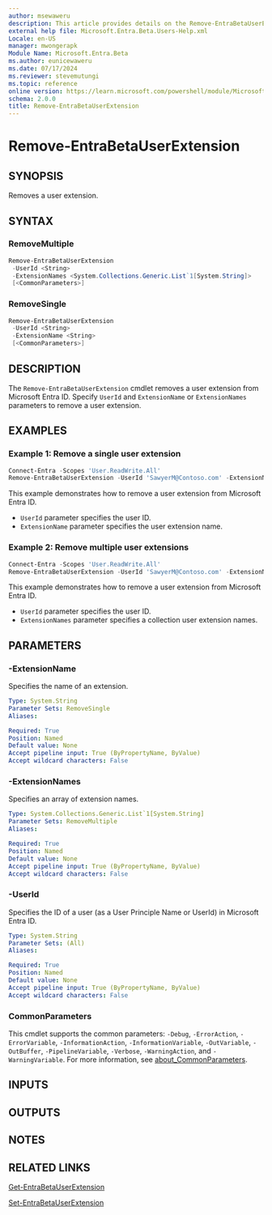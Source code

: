 ```yaml
---
author: msewaweru
description: This article provides details on the Remove-EntraBetaUserExtension command.
external help file: Microsoft.Entra.Beta.Users-Help.xml
Locale: en-US
manager: mwongerapk
Module Name: Microsoft.Entra.Beta
ms.author: eunicewaweru
ms.date: 07/17/2024
ms.reviewer: stevemutungi
ms.topic: reference
online version: https://learn.microsoft.com/powershell/module/Microsoft.Entra.Beta/Remove-EntraBetaUserExtension
schema: 2.0.0
title: Remove-EntraBetaUserExtension
---
```


# Remove-EntraBetaUserExtension

## SYNOPSIS

Removes a user extension.

## SYNTAX

### RemoveMultiple

```powershell
Remove-EntraBetaUserExtension
 -UserId <String>
 -ExtensionNames <System.Collections.Generic.List`1[System.String]>
 [<CommonParameters>]
```

### RemoveSingle

```powershell
Remove-EntraBetaUserExtension
 -UserId <String>
 -ExtensionName <String>
 [<CommonParameters>]
```

## DESCRIPTION

The `Remove-EntraBetaUserExtension` cmdlet removes a user extension from Microsoft Entra ID. Specify `UserId` and `ExtensionName` or `ExtensionNames` parameters to remove a user extension.

## EXAMPLES

### Example 1: Remove a single user extension

```powershell
Connect-Entra -Scopes 'User.ReadWrite.All'
Remove-EntraBetaUserExtension -UserId 'SawyerM@Contoso.com' -ExtensionName 'extension_bbbbbbbb111122223333cccccccccccc_TestExtension'
```

This example demonstrates how to remove a user extension from Microsoft Entra ID.

- `UserId` parameter specifies the user ID.
- `ExtensionName` parameter specifies the user extension name.

### Example 2: Remove multiple user extensions

```powershell
Connect-Entra -Scopes 'User.ReadWrite.All'
Remove-EntraBetaUserExtension -UserId 'SawyerM@Contoso.com' -ExtensionNames 'extension_bbbbbbbb111122223333cccccccccccc_TestExtension','extension_bbbbbbbb111122223333cccccccccccc_DummyExtension'
```

This example demonstrates how to remove a user extension from Microsoft Entra ID.

- `UserId` parameter specifies the user ID.
- `ExtensionNames` parameter specifies a collection user extension names.


## PARAMETERS

### -ExtensionName

Specifies the name of an extension.

```yaml
Type: System.String
Parameter Sets: RemoveSingle
Aliases:

Required: True
Position: Named
Default value: None
Accept pipeline input: True (ByPropertyName, ByValue)
Accept wildcard characters: False
```

### -ExtensionNames

Specifies an array of extension names.

```yaml
Type: System.Collections.Generic.List`1[System.String]
Parameter Sets: RemoveMultiple
Aliases:

Required: True
Position: Named
Default value: None
Accept pipeline input: True (ByPropertyName, ByValue)
Accept wildcard characters: False
```

### -UserId

Specifies the ID of a user (as a User Principle Name or UserId) in Microsoft Entra ID.

```yaml
Type: System.String
Parameter Sets: (All)
Aliases:

Required: True
Position: Named
Default value: None
Accept pipeline input: True (ByPropertyName, ByValue)
Accept wildcard characters: False
```

### CommonParameters

This cmdlet supports the common parameters: `-Debug`, `-ErrorAction`, `-ErrorVariable`, `-InformationAction`, `-InformationVariable`, `-OutVariable`, `-OutBuffer`, `-PipelineVariable`, `-Verbose`, `-WarningAction`, and `-WarningVariable`. For more information, see [about_CommonParameters](https://go.microsoft.com/fwlink/?LinkID=113216).

## INPUTS

## OUTPUTS

## NOTES

## RELATED LINKS

[Get-EntraBetaUserExtension](Get-EntraBetaUserExtension.md)

[Set-EntraBetaUserExtension](Set-EntraBetaUserExtension.md)
